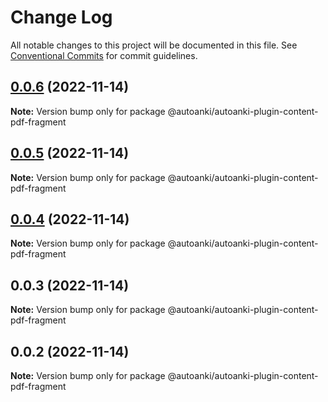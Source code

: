# Change Log

All notable changes to this project will be documented in this file.
See [Conventional Commits](https://conventionalcommits.org) for commit guidelines.

## [0.0.6](https://github.com/chenlijun99/autoanki/compare/@autoanki/autoanki-plugin-content-pdf-fragment@0.0.5...@autoanki/autoanki-plugin-content-pdf-fragment@0.0.6) (2022-11-14)

**Note:** Version bump only for package @autoanki/autoanki-plugin-content-pdf-fragment

## [0.0.5](https://github.com/chenlijun99/autoanki/compare/@autoanki/autoanki-plugin-content-pdf-fragment@0.0.4...@autoanki/autoanki-plugin-content-pdf-fragment@0.0.5) (2022-11-14)

**Note:** Version bump only for package @autoanki/autoanki-plugin-content-pdf-fragment

## [0.0.4](https://github.com/chenlijun99/autoanki/compare/@autoanki/autoanki-plugin-content-pdf-fragment@0.0.3...@autoanki/autoanki-plugin-content-pdf-fragment@0.0.4) (2022-11-14)

**Note:** Version bump only for package @autoanki/autoanki-plugin-content-pdf-fragment

## 0.0.3 (2022-11-14)

**Note:** Version bump only for package @autoanki/autoanki-plugin-content-pdf-fragment

## 0.0.2 (2022-11-14)

**Note:** Version bump only for package @autoanki/autoanki-plugin-content-pdf-fragment
